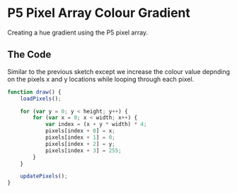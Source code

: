 # P5 Pixel Array Colour Gradient

Creating a hue gradient using the P5 pixel array.

## The Code

Similar to the previous sketch except we increase the colour value depnding on the pixels x and y locations while looping through each pixel.

```js
function draw() {
	loadPixels();

	for (var y = 0; y < height; y++) {
		for (var x = 0; x < width; x++) {
			var index = (x + y * width) * 4;
			pixels[index + 0] = x;
			pixels[index + 1] = 0;
			pixels[index + 2] = y;
			pixels[index + 3] = 255;
		}
	}

	updatePixels();
}
```